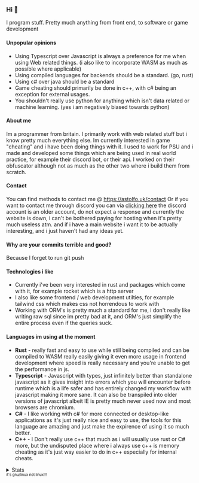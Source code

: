 ### Hi 👋
<!-- HEY YOU!!! WHY ARE YOU LOOKING AT SRCCCC -->
I program stuff. 
Pretty much anything from front end, to software or game development


#### Unpopular opinions
- Using Typescript over Javascript is always a preference for me when using Web related things. (i also like to incorporate WASM as much as possible where applicable)
- Using compiled languages for backends should be a standard. (go, rust)
- Using c# over java should be a standard 
- Game cheating should primarily be done in c++, with c# being an exception for external usages.
- You shouldn't really use python for anything which isn't data related or machine learning. (yes i am negatively biased towards python)

#### About me
Im a programmer from britain. I primarily work with web related stuff but i know pretty much everything else. Im currently interested in game "cheating" and i have been doing things with it. I used to work for PSU and i made and developed some things which are being used in real world practice, for example their discord bot, or their api. I worked on their obfuscator although not as much as the other two where i build them from scratch.

#### Contact
You can find methods to contact me @ https://astolfo.uk/contact
Or if you want to contact me through discord you can via [clicking here](https://discordapp.com/users/644348720263200769/)
the discord account is an older account, do not expect a response and currently the website is down, i can't be bothered paying for hosting when it's pretty much useless atm.
and if i have a main website i want it to be actually interesting, and i just haven't had any ideas yet. 

#### Why are your commits terrible and good?
Because I forget to run git push

#### Technologies i like
- Currently i've been very interested in rust and packages which come with it, for example rocket which is a http server
- I also like some frontend / web development utilties, for example tailwind css which makes css not horrendous to work with
- Working with ORM's is pretty much a standard for me, i don't really like writing raw sql since im pretty bad at it, and ORM's just simplify the entire process even if the queries suck.

#### Languages im using at the moment
- **Rust** - really fast and easy to use while still being compiled and can be compiled to WASM really easily giving it even more usage in frontend development where speed is really necessary and you're unable to get the performance in js.
- **Typescript** - Javascript with types, just infinitely better than standalone javascript as it gives insight into errors which you will encounter before runtime which is a life safer and has entirely changed my workflow with javascript making it more sane. It can also be transpiled into older versions of javascript albeit IE is pretty much never used now and most browsers are chromium.
- **C#** - I like working with c# for more connected or desktop-like applications as it's just really nice and easy to use, the tools for this language are amazing and just make the expirence of using it so much better.
- **C++** - I Don't really use c++ that much as i will usually use rust or C# more, but the undisputed place where i always use c++ is memory cheating as it's just way easier to do in c++ especially for internal cheats.


<!---


## Technologies that I know
### Programming languages
Javascript, Typescript, Lua, C#, C++, Python, Go, PHP
### Mark up languages 
CSS, Sass, HTML, MarkDown, Less
### Database softwares
Mysql, Postgres, MariaDB, Microsoft Access
### Operating systems
Windows 7-10, Ubuntu 18-20, Arch Linux
### Web frameworks
React, React Native, NextJS, Bootstrap, VueJS, NuxtJS

-->
<!---
xd
### Motivational Quote

[![image](https://cdn.discordapp.com/attachments/846116324157554698/875453674464362558/MingGwGotMeActinUnwise.png)](https://www.youtube.com/watch?v=dQw4w9WgXcQ)
-->
<details>
   <summary>Stats</summary>
   
   [![trophy](https://github-profile-trophy.vercel.app/?username=pozm&theme=dracula&margin-w=15&no-bg=true&margin-h=15)](https://www.youtube.com/watch?v=dQw4w9WgXcQ)
   
  [![Stats](https://github-readme-stats.vercel.app/api?show_icons=true&username=pozm&count_private=true&bg_color=414257&text_color=C9D1D9&title_color=D779BC&icon_color=B268A0&border_color=222222&border_radius=10&custom_title=Pozm's%20Statistics&include_all_commits=true)](https://www.youtube.com/watch?v=dQw4w9WgXcQ)
  
  [![Top Langs](https://github-readme-stats.vercel.app/api/top-langs?username=pozm&layout=compact&bg_color=414257&text_color=C9D1D9&title_color=D779BC&icon_color=B268A0&border_color=4B4959&border_radius=10&hide=css&custom_title=Pozm's%20Most%20Used%20Languages)](https://www.youtube.com/watch?v=dQw4w9WgXcQ)
  <sup><sub>I think I accidentally uploaded node modules...</sub></sup>
  
</details>
<sup><sub>it's gnu/linux not linux!!!</sub></sup>
